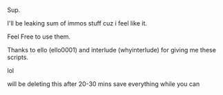 Sup.

I'll be leaking sum of immos stuff cuz i feel like it.

Feel Free to use them.

Thanks to ello (ello0001) and interlude (whyinterlude) for giving me these scripts.

lol

will be deleting this after 20-30 mins save everything while you can
